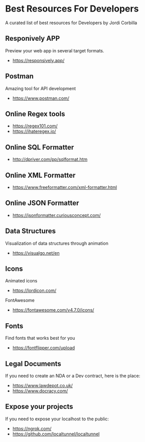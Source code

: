 # Best Resources For Developers

A curated list of best resources for Developers by Jordi Corbilla

## Responively APP

Preview your web app in several target formats. 

- https://responsively.app/

## Postman

Amazing tool for API development

- https://www.postman.com/

## Online Regex tools

- https://regex101.com/
- https://ihateregex.io/

## Online SQL Formatter

- http://dpriver.com/pp/sqlformat.htm

## Online XML Formatter

- https://www.freeformatter.com/xml-formatter.html

## Online JSON Formatter

- https://jsonformatter.curiousconcept.com/

## Data Structures

Visualization of data structures through animation

- https://visualgo.net/en

## Icons

Animated icons

- https://lordicon.com/

FontAwesome

- https://fontawesome.com/v4.7.0/icons/

## Fonts

Find fonts that works best for you

- https://fontflipper.com/upload

## Legal Documents

If you need to create an NDA or a Dev contract, here is the place:

- https://www.lawdepot.co.uk/
- https://www.docracy.com/

## Expose your projects

If you need to expose your localhost to the public:

- https://ngrok.com/
- https://github.com/localtunnel/localtunnel
